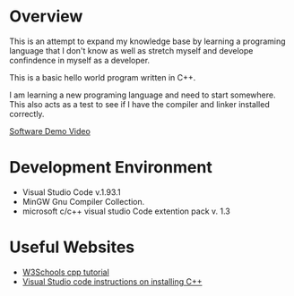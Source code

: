 # Overview

This is an attempt to expand my knowledge base by learning a programing language that I don't know as well as stretch myself and develope confindence in myself as a developer. 

This is a basic hello world program written in C++. 

I am learning a new programing language and need to start somewhere. This also acts as a test to see if I have the compiler and linker installed correctly.



[Software Demo Video](https://youtu.be/bEKfhFpMGDg)

# Development Environment

- Visual Studio Code v.1.93.1
- MinGW Gnu Compiler Collection.
- microsoft c/c++ visual studio Code extention pack v. 1.3


# Useful Websites


* [W3Schools cpp tutorial](https://www.w3schools.com/cpp/)
* [Visual Studio code instructions on installing C++](https://code.visualstudio.com/docs/languages/cpp)